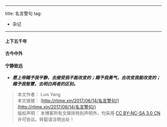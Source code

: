 
---
title: 名言警句
tag:
   - 杂记
---

#### 上下五千年 ####



#### 古今中外 ####


#### 宁静致远 ####
- ***愿上帝赐予我平静，去接受我不能改变的；赐予我勇气，去改变我能改变的；赐予我智慧，去明白两者的区别。***

> 本文作者： Luis Yang    
>本文链接： [http://rtime.xin/2017/06/14/名言警句/](http://rtime.xin/2017/06/14/名言警句/)    
>版权声明： 本博客所有文章除特别声明外，均采用 [CC BY-NC-SA 3.0 CN](http://creativecommons.org/licenses/by-nc-sa/3.0/cn/) 许可协议。转载请注明出处！   